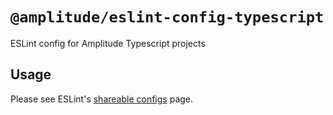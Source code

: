 # `@amplitude/eslint-config-typescript`

ESLint config for Amplitude Typescript projects

## Usage

Please see ESLint's [shareable configs](https://eslint.org/docs/developer-guide/shareable-configs) page.
